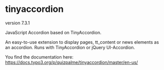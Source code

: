 # tinyaccordion

version 7.3.1

JavaScript Accordion based on TinyAccordion.

An easy-to-use extension to display pages, tt_content or news elements as an accordion.
Runs with TinyAccordion or jQuery UI-Accordion.

You find the documentation here:
https://docs.typo3.org/p/quizpalme/tinyaccordion/master/en-us/
